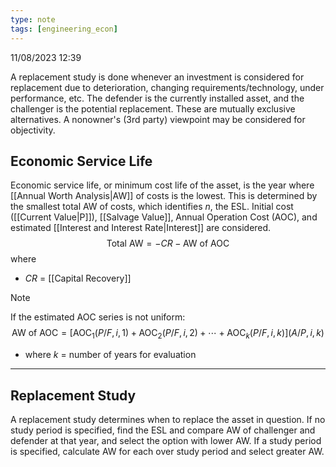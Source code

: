 ```yaml
---
type: note
tags: [engineering_econ]
---
```

11/08/2023 12:39

  

A replacement study is done whenever an investment is considered for replacement due to deterioration, changing requirements/technology, under performance, etc. The defender is the currently installed asset, and the challenger is the potential replacement. These are mutually exclusive alternatives. A nonowner's (3rd party) viewpoint may be considered for objectivity.


## Economic Service Life
Economic service life, or minimum cost life of the asset, is the year where [[Annual Worth Analysis|AW]] of costs is the lowest. This is determined by the smallest total AW of costs, which identifies $n$, the ESL. Initial cost ([[Current Value|P]]), [[Salvage Value]], Annual Operation Cost (AOC), and estimated [[Interest and Interest Rate|Interest]] are considered.
$$
\text{Total AW}=-CR -\text{AW of AOC}
$$
where
- $CR$ = [[Capital Recovery]]

>[!note]
>If the estimated AOC series is not uniform:
>$$
\text{AW of AOC}=[\text{AOC}_1(P/F,i,1)+\text{AOC}_2(P/F,i,2)+\cdots+\text{AOC}_k(P/F,i,k)](A/P,i,k)
$$ 
>- where $k$ = number of years for evaluation



---

## Replacement Study
A replacement study determines when to replace the asset in question. If no study period is specified, find the ESL and compare AW of challenger and defender at that year, and select the option with lower AW. If a study period is specified, calculate AW for each over study period and select greater AW.